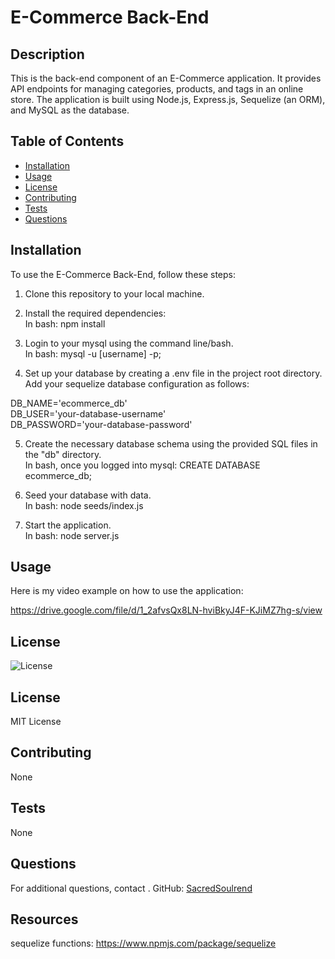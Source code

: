# E-Commerce Back-End

## Description
This is the back-end component of an E-Commerce application. It provides API endpoints for managing categories, products, and tags in an online store. The application is built using Node.js, Express.js, Sequelize (an ORM), and MySQL as the database.

## Table of Contents
- [Installation](#installation)
- [Usage](#usage)
- [License](#license)
- [Contributing](#contributing)
- [Tests](#tests)
- [Questions](#questions)

## Installation
To use the E-Commerce Back-End, follow these steps:

1. Clone this repository to your local machine.

2. Install the required dependencies:<br> 
In bash: npm install<br> 

3. Login to your mysql using the command line/bash.<br>
In bash: mysql -u [username] -p;

4. Set up your database by creating a .env file in the project root directory. Add your sequelize database configuration as follows:<br>

DB_NAME='ecommerce_db'<br>
DB_USER='your-database-username'<br>
DB_PASSWORD='your-database-password'<br>

5. Create the necessary database schema using the provided SQL files in the "db" directory.<br>
In bash, once you logged into mysql: CREATE DATABASE ecommerce_db;

6. Seed your database with data.<br>
In bash: node seeds/index.js

7. Start the application.<br>
In bash: node server.js

## Usage
Here is my video example on how to use the application:

https://drive.google.com/file/d/1_2afvsQx8LN-hviBkyJ4F-KJiMZ7hg-s/view

## License
![License](https://img.shields.io/badge/license-MIT-yellow)

## License

MIT License

## Contributing
None

## Tests
None

## Questions
For additional questions, contact .
GitHub: [SacredSoulrend](https://github.com/SacredSoulrend)

## Resources
sequelize functions: https://www.npmjs.com/package/sequelize<br>
